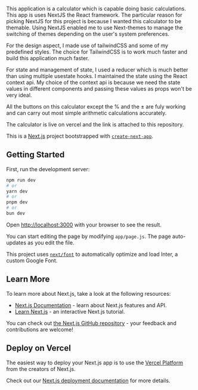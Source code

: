 This application is a calculator which is capable doing basic calculations. This app is uses NextJS the React framework. The particular reason for picking NextJS for this project is because I wanted this calculator to be themable. Using NextJS enabled me to use Next-themes to manage the switching of themes depending on the user's system preferences.

For the design aspect, I made use of tailwindCSS and some of my predefined styles. The choice for TailwindCSS is to work much faster and build this application much faster.

For state and management of state, I used a reducer which is much better than using multiple usestate hooks. I maintained the state using the React context api. My choice of the context api is because we need the state values in different components and passing these values as props won't be very ideal.

All the buttons on this calculator except the % and the ± are fuly working and can carry out most simple arithmetic calculations accurately.

The calculator is live on vercel and the link is attached to this repository.

This is a [Next.js](https://nextjs.org/) project bootstrapped with [`create-next-app`](https://github.com/vercel/next.js/tree/canary/packages/create-next-app).

## Getting Started

First, run the development server:

```bash
npm run dev
# or
yarn dev
# or
pnpm dev
# or
bun dev
```

Open [http://localhost:3000](http://localhost:3000) with your browser to see the result.

You can start editing the page by modifying `app/page.js`. The page auto-updates as you edit the file.

This project uses [`next/font`](https://nextjs.org/docs/basic-features/font-optimization) to automatically optimize and load Inter, a custom Google Font.

## Learn More

To learn more about Next.js, take a look at the following resources:

- [Next.js Documentation](https://nextjs.org/docs) - learn about Next.js features and API.
- [Learn Next.js](https://nextjs.org/learn) - an interactive Next.js tutorial.

You can check out [the Next.js GitHub repository](https://github.com/vercel/next.js/) - your feedback and contributions are welcome!

## Deploy on Vercel

The easiest way to deploy your Next.js app is to use the [Vercel Platform](https://vercel.com/new?utm_medium=default-template&filter=next.js&utm_source=create-next-app&utm_campaign=create-next-app-readme) from the creators of Next.js.

Check out our [Next.js deployment documentation](https://nextjs.org/docs/deployment) for more details.
